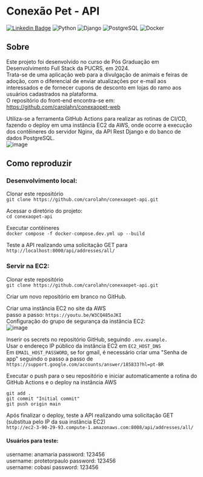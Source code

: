 # Conexão Pet - API  
[![Linkedin Badge](https://img.shields.io/badge/-Carol_Ahn-0077b5?labelColor=0077b5&logo=Linkedin&logoColor=white&link=https://www.linkedin.com/in/carolina-ahn/)](https://www.linkedin.com/in/carolina-ahn/) 
![Python](https://img.shields.io/badge/-Python-3776AB?style=flat-square&logo=python&logoColor=fff) 
![Django](https://img.shields.io/badge/Django-092E20?style=flat-square&logo=django&logoColor=green) 
![PostgreSQL](https://img.shields.io/badge/-PostgreSQL-336790?style=flat-square&logo=PostgreSQL&logoColor=white)
![Docker](https://img.shields.io/badge/Docker-2CA5E0?style=flat-square&logo=docker&logoColor=white)  

## Sobre  
Este projeto foi desenvolvido no curso de Pós Graduação em Desenvolvimento Full Stack da PUCRS, em 2024.  
Trata-se de uma aplicação web para a divulgação de animais e feiras de adoção, com o diferencial de enviar atualizações por e-mail aos interessados e de fornecer cupons de desconto em lojas do ramo aos usuários cadastrados na plataforma.  
O repositório do front-end encontra-se em: https://github.com/carolahn/conexaopet-web  

Utiliza-se a ferramenta GitHub Actions para realizar as rotinas de CI/CD, fazendo o deploy em uma instância EC2 da AWS, onde ocorre a execução dos contêineres do servidor Nginx, da API Rest Django e do banco de dados PostgreSQL.  
![image](https://github.com/carolahn/conexaopet-api/assets/62309069/f33c77b0-b6b3-4780-90e2-c07eccb3db36)

## Como reproduzir  

### Desenvolvimento local:

Clonar este repositório  
`git clone https://github.com/carolahn/conexaopet-api.git`

Acessar o diretório do projeto:  
`cd conexaopet-api`  

Executar contêineres  
`docker compose -f docker-compose.dev.yml up --build`  

Teste a API realizando uma solicitação GET para  
`http://localhost:8000/api/addresses/all/`  

### Servir na EC2:  

Clonar este repositório  
`git clone https://github.com/carolahn/conexaopet-api.git`

Criar um novo repositório em branco no GitHub.  

Criar uma instância EC2 no site da AWS    
passo a passo: `https://youtu.be/W3CQ485oJKI`  
Configuração do grupo de segurança da instância EC2:  
![image](https://github.com/carolahn/conexaopet-api/assets/62309069/4818ccee-5f59-4ab3-ad44-d5ff44498d9f)  

Inserir os secrets no repositório GitHub, seguindo `.env.example.`  
Usar o endereço IP público da instância EC2 em `EC2_HOST_DNS`  
Em `EMAIL_HOST_PASSWORD`, se for gmail, é necessário criar uma "Senha de app" seguindo o passo a passo de `https://support.google.com/accounts/answer/185833?hl=pt-BR`  

Executar o push para o seu repositório e iniciar automaticamente a rotina do GitHub Actions e o deploy na instância AWS  
```
git add .
git commit "Initial commit"
git push origin main
```

Após finalizar o deploy, teste a API realizando uma solicitação GET (substitua pelo IP da sua instância EC2)   
`http://ec2-3-90-29-93.compute-1.amazonaws.com:8008/api/addresses/all/`  

#### Usuários para teste:  
username: anamaria          password: 123456  
username: protetorpaulo     password: 123456  
username: cobasi            password: 123456  

